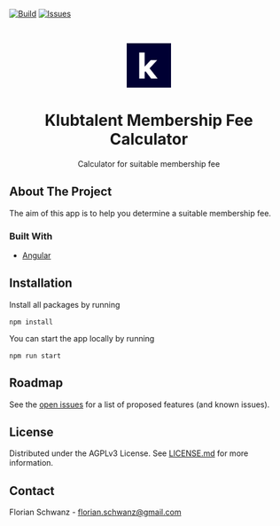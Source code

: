 [![Build](https://github.com/klubtalent/klubtalent-membership-fee-calculator-ng/actions/workflows/build-app-workflow.yml/badge.svg?branch=main)](https://github.com/klubtalent/klubtalent-membership-fee-calculator-ng/actions/workflows/build-app-workflow.yml)
[![Issues](https://img.shields.io/github/issues/klubtalent/klubtalent-membership-fee-calculator-ng)](https://github.com/klubtalent/klubtalent-membership-fee-calculator-ng/issues)

<br />
<p align="center">
  <a href="https://github.com/klubtalent/klubtalent-membership-fee-calculator-ng">
    <img src="./src/assets/icons-maskable-dark-blue/maskable_icon_x96.png" alt="Logo" width="80" height="80">
  </a>

  <h1 align="center">Klubtalent Membership Fee Calculator</h1>

  <p align="center">
    Calculator for suitable membership fee
  </p>
</p>

## About The Project

The aim of this app is to help you determine a suitable membership fee.

### Built With

* [Angular](https://angular.io/)

## Installation

Install all packages by running

```
npm install
```

You can start the app locally by running

```
npm run start
```


## Roadmap

See the [open issues](https://github.com/klubtalent/klubtalent-membership-fee-calculator-ng/issues) for a list of proposed features (and
 known issues).

## License

Distributed under the AGPLv3 License. See [LICENSE.md](./LICENSE.md) for more information.

## Contact

Florian Schwanz - florian.schwanz@gmail.com
